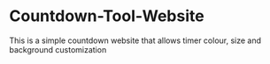 # Countdown-Tool-Website
This is a simple countdown website that allows timer colour, size and background customization

